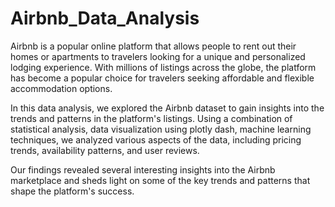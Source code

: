 # Airbnb_Data_Analysis

Airbnb is a popular online platform that allows people to rent out their homes or apartments to travelers looking for a unique and personalized lodging experience. With millions of listings across the globe, the platform has become a popular choice for travelers seeking affordable and flexible accommodation options.

In this data analysis, we explored the Airbnb dataset to gain insights into the trends and patterns in the platform's listings. Using a combination of statistical analysis, data visualization using plotly dash, machine learning techniques, we analyzed various aspects of the data, including pricing trends, availability patterns, and user reviews.

Our findings revealed several interesting insights into the Airbnb marketplace and sheds light on some of the key trends and patterns that shape the platform's success.
